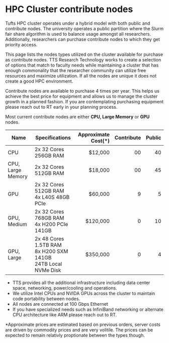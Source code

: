 # HPC Cluster contribute nodes

Tufts HPC cluster operates under a hybrid model with both public and contribute nodes.  The university operates a public partition where the Slurm fair share algorithm is used to balance usage amongst all researchers.  Additionally, researchers can purchase contribute nodes to which they get priority access. 

This page lists the nodes types utilized on the cluster available for purchase as contribute nodes.  TTS Research Technology works to create a selection of options that match to faculty needs while maintaining a cluster that has enough commonality that the researcher community can utilize free resources  and maximize utilization.  If all the nodes are unique it does not create a good HPC environment. 


Contribute nodes are available to purchase 4 times per year.  This helps us achieve the best price for equipment and allows us to manage the cluster growth in a planned fashion. If you are contemplating purchasing equipment please reach out to RT early in your planning process. 

Most current contribute nodes are either **CPU, Large Memory** or **GPU** nodes.


| **Name**          | **Specifications**                                                         | **Approximate Cost(\*)** | **Contribute** | **Public** |
|-------------------|----------------------------------------------------------------------------|-------------------------:|---------------:|-----------:|
| CPU               | 2x 32 Cores<br/>256GB RAM                                                  |                  $12,000 |             00 |         40 |
| CPU, Large Memory | 2x 32 Cores<br/>512GB RAM                                                  |                  $18,000 |             00 |         45 |
| GPU               | 2x 32 Cores<br/>512GB RAM<br/>4x L40S 48GB PCIe                            |                  $60,000 |              9 |          5 |
| GPU, Medium       | 2x 32 Cores<br/>768GB RAM<br/>4x H200 PCIe 141GB                           |                 $120,000 |              0 |         10 |
| GPU, Large        | 2x 48 Cores<br/>1.5TB RAM<br/>8x H200 SXM 141GB<br/>24TB Local NVMe Disk   |                 $350,000 |              0 |          4 |


* TTS provides all the additional infrastructure including data center space, networking, power/cooling and operations. 
* We utilize Intel CPUs and NVIDA GPUs across the cluster to maintain code portability between nodes.   
* All nodes are connected at 100 Gbps Ethernet 
* If you have specialized needs  such as InfiniBand networking or alternate CPU architecture like ARM please reach out to RT. 

*Approximate prices are estimated based on previous orders, server costs are driven by commodity prices and are very volitile.  The prices can be expected to remain relativly proptionate between the types though.
